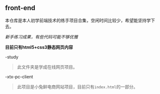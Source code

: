 ## front-end
本仓库是本人初学前端技术的练手项目合集，空闲时间比较少，希望能坚持学下去。

*新手练习成果，有些代码可能不够优雅*

**目前只有html5+css3静态网页内容**

-study
>此文件夹是学成在线网页项目。

-xtx-pc-client
>此项目是小兔鲜电商网站项目，目前只有`index.html`的一部分。
